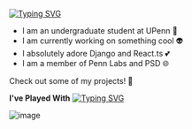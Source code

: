 [![Typing SVG](https://readme-typing-svg.demolab.com?font=Fira+Code&pause=1000&color=1FF71D&width=435&lines=Hey+there!;My+name+is+Alex!;Welcome+to+my+GitHub+profile)](https://git.io/typing-svg) 

- I am an undergraduate student at UPenn 📘
- I am currently working on something cool 👽
- I absolutely adore Django and React.ts 💕
- I am a member of Penn Labs and PSD 🌐

Check out some of my projects! 🚀


**I've Played With**
[![Typing SVG](https://readme-typing-svg.demolab.com?font=Fira+Code&duration=2000&pause=1000&color=F71581&width=435&lines=Django;React.js;Next.js;Express.js;PostgreSQL;MongoDB;Docker;Kubernetes)](https://git.io/typing-svg)

![image](https://user-images.githubusercontent.com/103473998/215004694-309528ba-3a4d-4044-abe3-6e0317cb1dd8.gif)
